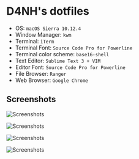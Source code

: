 # D4NH's dotfiles

* OS: `macOS Sierra 10.12.4`
* Window Manager: `kwm`
* Terminal: `iTerm`
* Terminal Font: `Source Code Pro for Powerline`
* Terminal color scheme: `base16-shell`
* Text Editor: `Sublime Text 3 + VIM`
* Editor Font: `Source Code Pro for Powerline`
* File Browser: `Ranger`
* Web Browser: `Google Chrome`

## Screenshots

![Screenshots](http://i.imgur.com/rW3NYGM.jpg "Clean")

![Screenshots](http://i.imgur.com/0z0iRIQ.png "Browser")

![Screenshots](http://i.imgur.com/n8tp1J7.png "Editor")

![Screenshots](http://i.imgur.com/wipWuXE.png "Terminal")

